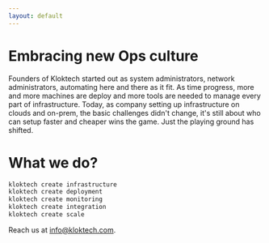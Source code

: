 ```yaml
---
layout: default
---
```


# Embracing new Ops culture
Founders of Kloktech started out as system administrators, network administrators, automating here and there as it fit.  As time progress, more and more machines are deploy and more tools are needed to manage every part of infrastructure.  Today, as company setting up infrastructure on clouds and on-prem, the basic challenges didn't change, it's still about who can setup faster and cheaper wins the game.  Just the playing ground has shifted.

# What we do?

```bash
kloktech create infrastructure
kloktech create deployment
kloktech create monitoring
kloktech create integration
kloktech create scale
```

Reach us at info@kloktech.com.
